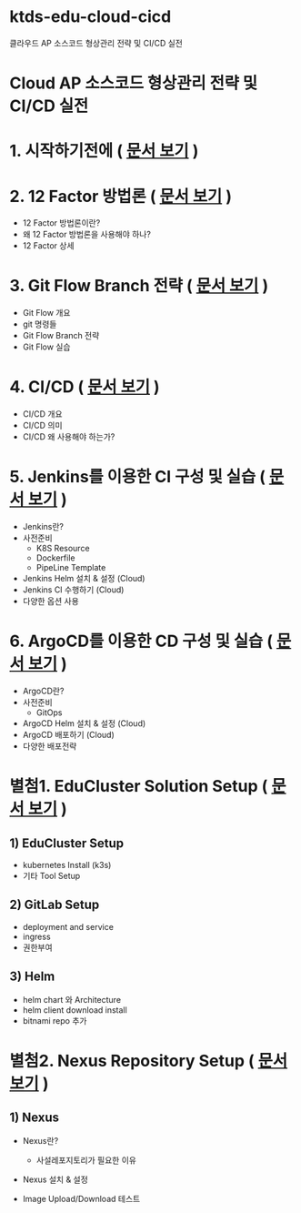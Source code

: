 # ktds-edu-cloud-cicd
클라우드 AP 소스코드 형상관리 전략 및 CI/CD 실전





# Cloud AP 소스코드 형상관리 전략 및 CI/CD 실전





# 1. 시작하기전에 ( [문서 보기](./beforebegin/beforebegin.md) )





# 2. 12 Factor 방법론 ( [문서 보기](./cloud-branch/12Factors.md) )

- 12 Factor 방법론이란?
- 왜 12 Factor 방법론을 사용해야 하나?
- 12 Factor 상세



# 3. Git Flow Branch 전략 ( [문서 보기](./cloud-branch/gitflow-branch.md) )

- Git Flow 개요
- git 명령들
- Git Flow Branch 전략
- Git Flow 실습




# 4. CI/CD ( [문서 보기](./cicd/CICD.md) )

- CI/CD 개요
- CI/CD 의미
- CI/CD 왜 사용해야 하는가?





# 5. Jenkins를 이용한 CI 구성 및 실습 ( [문서 보기](./jenkins/jenkins.md) )
- Jenkins란?
- 사전준비
  - K8S Resource
  - Dockerfile
  - PipeLine Template
- Jenkins Helm 설치 & 설정 (Cloud)
- Jenkins CI 수행하기 (Cloud)
- 다양한 옵션 사용



# 6. ArgoCD를 이용한 CD 구성 및 실습 ( [문서 보기](./argocd/argocd.md) )
- ArgoCD란?
- 사전준비
  - GitOps
- ArgoCD Helm 설치 & 설정 (Cloud)
- ArgoCD 배포하기 (Cloud)
- 다양한 배포전략 





#  별첨1. EduCluster Solution Setup ( [문서 보기](./cluster-setup/cluster-setup.md) )

## 1) EduCluster Setup

- kubernetes Install (k3s)
- 기타 Tool Setup

## 2) GitLab Setup

- deployment and service
- ingress
- 권한부여

## 3) Helm

- helm chart 와 Architecture
- helm client download install
- bitnami repo 추가





#  별첨2. Nexus Repository Setup ( [문서 보기](./nexus/nexus.md) )

## 1) Nexus

- Nexus란?

  - 사설레포지토리가 필요한 이유

- Nexus 설치 & 설정

- Image Upload/Download 테스트

  
